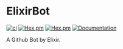 # ElixirBot

[![ci](https://github.com/clszzyh/elixir_bot/workflows/ci/badge.svg)](https://github.com/clszzyh/elixir_bot/actions)
[![Hex.pm](https://img.shields.io/hexpm/v/elixir_bot)](http://hex.pm/packages/elixir_bot)
[![Hex.pm](https://img.shields.io/hexpm/dt/elixir_bot)](http://hex.pm/packages/elixir_bot)
[![Documentation](https://img.shields.io/badge/hexdocs-latest-blue.svg)](https://hexdocs.pm/elixir_bot/readme.html)

<!-- MDOC -->

A Github Bot by Elixir.

<!-- MDOC -->
